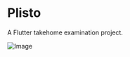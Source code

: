 # Plisto

A Flutter takehome examination project.

![Image](https://github.com/akarapon-oaksonsombat/Plisto/blob/master/photo.jpeg)
